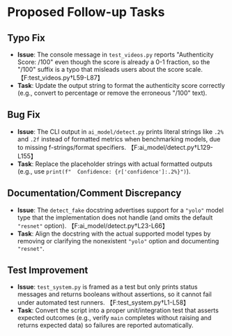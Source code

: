 # Proposed Follow-up Tasks

## Typo Fix
- **Issue**: The console message in `test_videos.py` reports "Authenticity Score: <value>/100" even though the score is already a 0-1 fraction, so the "/100" suffix is a typo that misleads users about the score scale. 【F:test_videos.py†L59-L87】
- **Task**: Update the output string to format the authenticity score correctly (e.g., convert to percentage or remove the erroneous "/100" text).

## Bug Fix
- **Issue**: The CLI output in `ai_model/detect.py` prints literal strings like `.2%` and `.2f` instead of formatted metrics when benchmarking models, due to missing f-strings/format specifiers. 【F:ai_model/detect.py†L129-L155】
- **Task**: Replace the placeholder strings with actual formatted outputs (e.g., use `print(f"  Confidence: {r['confidence']:.2%}")`).

## Documentation/Comment Discrepancy
- **Issue**: The `detect_fake` docstring advertises support for a `"yolo"` model type that the implementation does not handle (and omits the default `"resnet"` option). 【F:ai_model/detect.py†L23-L66】
- **Task**: Align the docstring with the actual supported model types by removing or clarifying the nonexistent `"yolo"` option and documenting `"resnet"`.

## Test Improvement
- **Issue**: `test_system.py` is framed as a test but only prints status messages and returns booleans without assertions, so it cannot fail under automated test runners. 【F:test_system.py†L1-L58】
- **Task**: Convert the script into a proper unit/integration test that asserts expected outcomes (e.g., verify `main` completes without raising and returns expected data) so failures are reported automatically.
